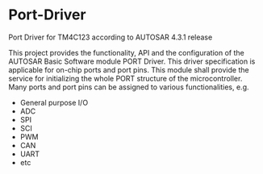 # Port-Driver
Port Driver for TM4C123 according to AUTOSAR 4.3.1 release

This project provides the functionality, API and the configuration of the AUTOSAR Basic Software module PORT Driver.
This driver specification is applicable for on-chip ports and port pins.
This module shall provide the service for initializing the whole PORT structure of the microcontroller. Many ports and port pins can be assigned to various functionalities, e.g.
- General purpose I/O
- ADC
- SPI
- SCI
- PWM
- CAN
- UART
- etc
